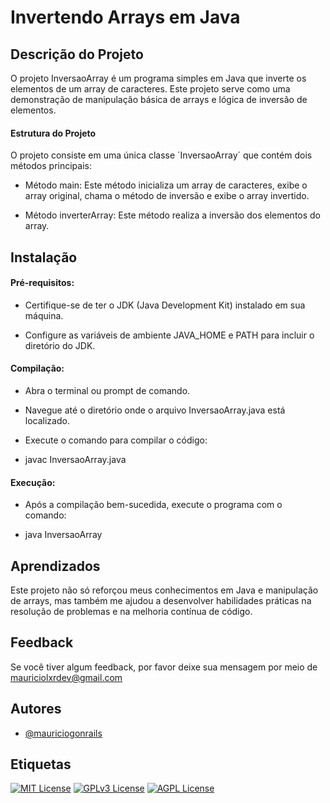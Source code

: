 # Invertendo Arrays em Java

## Descrição do Projeto

O projeto InversaoArray é um programa simples em Java que inverte os elementos de um array de caracteres. Este projeto serve como uma demonstração de manipulação básica de arrays e lógica de inversão de elementos.

#### Estrutura do Projeto

O projeto consiste em uma única classe ´InversaoArray´ que contém dois métodos principais:

- Método main: Este método inicializa um array de caracteres, exibe o array original, chama o método de inversão e exibe o array invertido.

- Método inverterArray: Este método realiza a inversão dos elementos do array.
## Instalação
#### Pré-requisitos:

- Certifique-se de ter o JDK (Java Development Kit) instalado em sua máquina.

- Configure as variáveis de ambiente JAVA_HOME e PATH para incluir o diretório do JDK.

#### Compilação:

- Abra o terminal ou prompt de comando.

- Navegue até o diretório onde o arquivo InversaoArray.java está localizado.

- Execute o comando para compilar o código:


- javac InversaoArray.java

#### Execução:

- Após a compilação bem-sucedida, execute o programa com o comando:

- java InversaoArray
## Aprendizados

Este projeto não só reforçou meus conhecimentos em Java e manipulação de arrays, mas também me ajudou a desenvolver habilidades práticas na resolução de problemas e na melhoria contínua de código.

## Feedback

Se você tiver algum feedback, por favor deixe sua mensagem por meio de mauriciolxrdev@gmail.com


## Autores

- [@mauriciogonrails](https://github.com/mauriciogonrails)


## Etiquetas

[![MIT License](https://img.shields.io/badge/License-MIT-green.svg)](https://choosealicense.com/licenses/mit/)
[![GPLv3 License](https://img.shields.io/badge/License-GPL%20v3-yellow.svg)](https://opensource.org/licenses/)
[![AGPL License](https://img.shields.io/badge/license-AGPL-blue.svg)](http://www.gnu.org/licenses/agpl-3.0)

